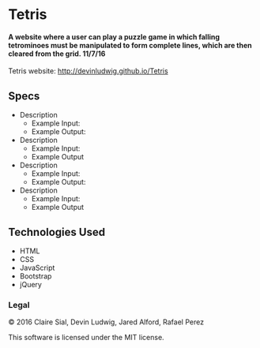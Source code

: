 # Tetris

#### A website where a user can play a puzzle game in which falling tetrominoes must be manipulated to form complete lines, which are then cleared from the grid. 11/7/16

Tetris website: http://devinludwig.github.io/Tetris

## Specs

* Description
    * Example Input:
    * Example Output:
* Description
    * Example Input:
    * Example Output
* Description
    * Example Input:
    * Example Output:
* Description
    * Example Input:
    * Example Output

## Technologies Used

* HTML
* CSS
* JavaScript
* Bootstrap
* jQuery

### Legal

© 2016 Claire Sial, Devin Ludwig, Jared Alford, Rafael Perez

This software is licensed under the MIT license.
